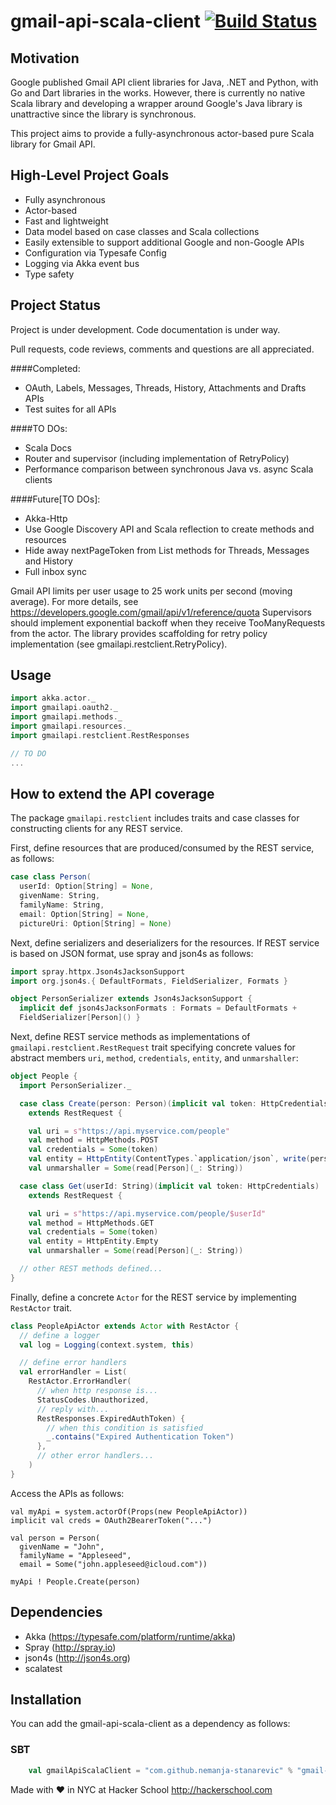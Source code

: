 # gmail-api-scala-client [![Build Status](https://travis-ci.org/nemanja-stanarevic/gmail-api-scala-client.svg?branch=master)](https://travis-ci.org/nemanja-stanarevic/gmail-api-scala-client)

## Motivation
Google published Gmail API client libraries for Java, .NET and Python, with Go
and Dart libraries in the works. However, there is currently no native Scala
library and developing a wrapper around Google's Java library is unattractive
since the library is synchronous.

This project aims to provide a fully-asynchronous actor-based pure Scala library
for Gmail API.

## High-Level Project Goals
* Fully asynchronous
* Actor-based 
* Fast and lightweight
* Data model based on case classes and Scala collections
* Easily extensible to support additional Google and non-Google APIs
* Configuration via Typesafe Config
* Logging via Akka event bus
* Type safety

## Project Status

Project is under development. Code documentation is under way.

Pull requests, code reviews, comments and questions are all appreciated.

####Completed:
* OAuth, Labels, Messages, Threads, History, Attachments and Drafts APIs
* Test suites for all APIs

####TO DOs:
* Scala Docs
* Router and supervisor (including implementation of RetryPolicy)
* Performance comparison between synchronous Java vs. async Scala clients

####Future[TO DOs]:
* Akka-Http
* Use Google Discovery API and Scala reflection to create methods and resources
* Hide away nextPageToken from List methods for Threads, Messages and History
* Full inbox sync

Gmail API limits per user usage to 25 work units per second (moving average). For
more details, see <https://developers.google.com/gmail/api/v1/reference/quota>
Supervisors should implement exponential backoff when they receive TooManyRequests
from the actor. The library provides scaffolding for retry policy implementation 
(see gmailapi.restclient.RetryPolicy).

## Usage

```scala
import akka.actor._
import gmailapi.oauth2._
import gmailapi.methods._
import gmailapi.resources._
import gmailapi.restclient.RestResponses

// TO DO
...
```

## How to extend the API coverage

The package `gmailapi.restclient` includes traits and case classes for 
constructing clients for any REST service.

First, define resources that are produced/consumed by the REST service, as follows:

```scala
case class Person(
  userId: Option[String] = None,
  givenName: String,
  familyName: String,
  email: Option[String] = None,
  pictureUri: Option[String] = None)
```

Next, define serializers and deserializers for the resources. If REST
service is based on JSON format, use spray and json4s as follows:

```scala
import spray.httpx.Json4sJacksonSupport
import org.json4s.{ DefaultFormats, FieldSerializer, Formats }

object PersonSerializer extends Json4sJacksonSupport {
  implicit def json4sJacksonFormats : Formats = DefaultFormats +
  FieldSerializer[Person]() }
```

Next, define REST service methods as implementations of
`gmailapi.restclient.RestRequest` trait specifying concrete values for
abstract members `uri`, `method`, `credentials`, `entity`, and `unmarshaller`:

```scala
object People {
  import PersonSerializer._

  case class Create(person: Person)(implicit val token: HttpCredentials)
    extends RestRequest {

    val uri = s"https://api.myservice.com/people"
    val method = HttpMethods.POST
    val credentials = Some(token)
    val entity = HttpEntity(ContentTypes.`application/json`, write(person))
    val unmarshaller = Some(read[Person](_: String))

  case class Get(userId: String)(implicit val token: HttpCredentials)
    extends RestRequest {

    val uri = s"https://api.myservice.com/people/$userId"
    val method = HttpMethods.GET
    val credentials = Some(token)
    val entity = HttpEntity.Empty
    val unmarshaller = Some(read[Person](_: String))

  // other REST methods defined...
}
```

Finally, define a concrete `Actor` for the REST service by implementing 
`RestActor` trait.

```scala
class PeopleApiActor extends Actor with RestActor {
  // define a logger
  val log = Logging(context.system, this)

  // define error handlers
  val errorHandler = List(
    RestActor.ErrorHandler(
      // when http response is...
      StatusCodes.Unauthorized,
      // reply with...
      RestResponses.ExpiredAuthToken) {
        // when this condition is satisfied
        _.contains("Expired Authentication Token")
      },
      // other error handlers...
    )
}
```

Access the APIs as follows:

```
val myApi = system.actorOf(Props(new PeopleApiActor))
implicit val creds = OAuth2BearerToken("...")

val person = Person(
  givenName = "John",
  familyName = "Appleseed",
  email = Some("john.appleseed@icloud.com"))

myApi ! People.Create(person)
```

## Dependencies

* Akka (https://typesafe.com/platform/runtime/akka)
* Spray (http://spray.io)
* json4s (http://json4s.org)
* scalatest

## Installation

You can add the gmail-api-scala-client as a dependency as follows:

### SBT

```scala
    val gmailApiScalaClient = "com.github.nemanja-stanarevic" % "gmail-api-scala-client" % "0.1"
```

Made with ❤ in NYC at Hacker School <http://hackerschool.com>
